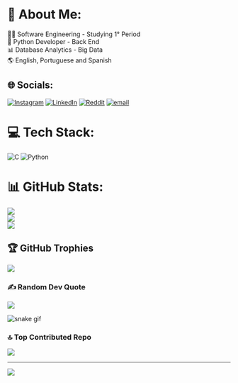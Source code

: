 # 💫 About Me:
👨‍💻 Software Engineering - Studying 1° Period<br>🐍 Python Developer  - Back End <br>📊 Database Analytics - Big Data <br>🌎 English, Portuguese and Spanish <br> 


## 🌐 Socials:
[![Instagram](https://img.shields.io/badge/Instagram-%23E4405F.svg?logo=Instagram&logoColor=white)](https://instagram.com/hikkicosilva) [![LinkedIn](https://img.shields.io/badge/LinkedIn-%230077B5.svg?logo=linkedin&logoColor=white)](https://linkedin.com/in/henriquecosilva) [![Reddit](https://img.shields.io/badge/Reddit-%23FF4500.svg?logo=Reddit&logoColor=white)](https://reddit.com/user/Warm-Operation-1601) [![email](https://img.shields.io/badge/Email-D14836?logo=gmail&logoColor=white)](mailto:henriquecosilva@outlook.com.br) 

# 💻 Tech Stack:
![C](https://img.shields.io/badge/c-%2300599C.svg?style=for-the-badge&logo=c&logoColor=white) ![Python](https://img.shields.io/badge/python-3670A0?style=for-the-badge&logo=python&logoColor=ffdd54)
# 📊 GitHub Stats:
![](https://github-readme-stats.vercel.app/api?username=hikicosilva&theme=dark&hide_border=false&include_all_commits=false&count_private=false)<br/>
![](https://nirzak-streak-stats.vercel.app/?user=hikicosilva&theme=dark&hide_border=false)<br/>
![](https://github-readme-stats.vercel.app/api/top-langs/?username=hikicosilva&theme=dark&hide_border=false&include_all_commits=false&count_private=false&layout=compact)

## 🏆 GitHub Trophies
![](https://github-profile-trophy.vercel.app/?username=hikicosilva&theme=gruvbox&no-frame=false&no-bg=false&margin-w=4)

### ✍️ Random Dev Quote
![](https://quotes-github-readme.vercel.app/api?type=horizontal&theme=dark)

![snake gif](https://github.com/hikicosilva/hikicosilva/blob/output/github-snake-dark.svg)

### 🔝 Top Contributed Repo
![](https://github-contributor-stats.vercel.app/api?username=hikicosilva&limit=5&theme=dark&combine_all_yearly_contributions=true)

---
[![](https://visitcount.itsvg.in/api?id=hikicosilva&icon=0&color=0)](https://visitcount.itsvg.in)



<!-- Proudly created with GPRM ( https://gprm.itsvg.in ) -->



